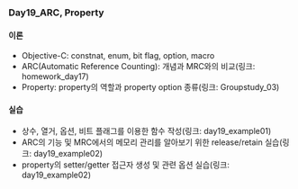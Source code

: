 ### Day19_ARC, Property


#### 이론
- Objective-C: constnat, enum, bit flag, option, macro
- ARC(Automatic Reference Counting): 개념과 MRC와의 비교(링크: homework_day17)
- Property: property의 역할과 property option 종류(링크: Groupstudy_03)


#### 실습
- 상수, 열거, 옵션, 비트 플래그를 이용한 함수 작성(링크: day19_example01)
- ARC의 기능 및 MRC에서의 메모리 관리를 알아보기 위한 release/retain 실습(링크: day19_example02)
- property의 setter/getter 접근자 생성 및 관련 옵션 실습(링크: day19_example02)